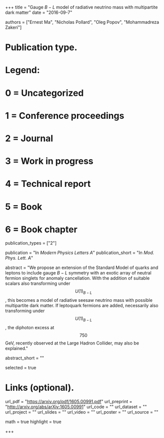 +++
title = "Gauge $B-L$ model of radiative neutrino mass with multipartite dark matter"
date = "2016-09-7"

authors = ["Ernest Ma", "Nicholas Pollard", "Oleg Popov", "Mohammadreza Zakeri"]

# Publication type.
# Legend:
# 0 = Uncategorized
# 1 = Conference proceedings
# 2 = Journal
# 3 = Work in progress
# 4 = Technical report
# 5 = Book
# 6 = Book chapter
publication_types = ["2"]

publication = "In *Modern Physics Letters A*"
publication_short = "In *Mod. Phys. Lett. A*"

abstract = "We propose an extension of the Standard Model of quarks and leptons to include gauge $B-L$ symmetry with an exotic array of neutral fermion singlets for anomaly cancellation. With the addition of suitable scalars also transforming under $$U(1)_{B-L}$$, this becomes a model of radiative seesaw neutrino mass with possible multipartite dark matter. If leptoquark fermions are added, necessarily also transforming under $$U(1)_{B-L}$$, the diphoton excess at $$750$$ GeV, recently observed at the Large Hadron Collider, may also be explained."

abstract_short = ""

selected = true

# Links (optional).
url_pdf = "https://arxiv.org/pdf/1605.00991.pdf"
url_preprint = "http://arxiv.org/abs/arXiv:1605.00991"
url_code = ""
url_dataset = ""
url_project = ""
url_slides = ""
url_video = ""
url_poster = ""
url_source = ""

math = true
highlight = true

+++
